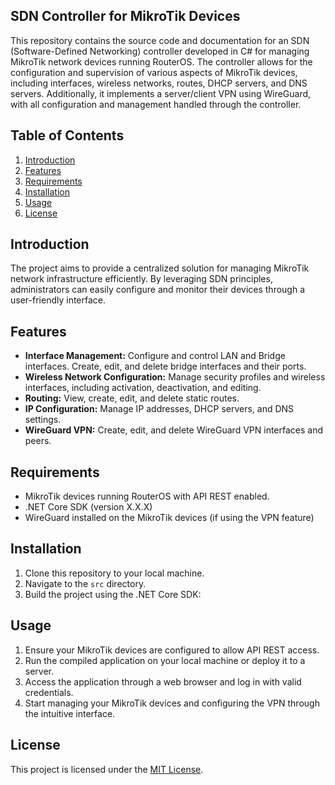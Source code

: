 ## SDN Controller for MikroTik Devices

This repository contains the source code and documentation for an SDN (Software-Defined Networking) controller developed in C# for managing MikroTik network devices running RouterOS. The controller allows for the configuration and supervision of various aspects of MikroTik devices, including interfaces, wireless networks, routes, DHCP servers, and DNS servers. Additionally, it implements a server/client VPN using WireGuard, with all configuration and management handled through the controller.

## Table of Contents

1. [Introduction](#introduction)
2. [Features](#features)
3. [Requirements](#requirements)
4. [Installation](#installation)
5. [Usage](#usage)
6. [License](#license)

## Introduction

The project aims to provide a centralized solution for managing MikroTik network infrastructure efficiently. By leveraging SDN principles, administrators can easily configure and monitor their devices through a user-friendly interface.

## Features

- **Interface Management:** Configure and control LAN and Bridge interfaces. Create, edit, and delete bridge interfaces and their ports.
- **Wireless Network Configuration:** Manage security profiles and wireless interfaces, including activation, deactivation, and editing.
- **Routing:** View, create, edit, and delete static routes.
- **IP Configuration:** Manage IP addresses, DHCP servers, and DNS settings.
- **WireGuard VPN:** Create, edit, and delete WireGuard VPN interfaces and peers.

## Requirements

- MikroTik devices running RouterOS with API REST enabled.
- .NET Core SDK (version X.X.X)
- WireGuard installed on the MikroTik devices (if using the VPN feature)

## Installation

1. Clone this repository to your local machine.
2. Navigate to the `src` directory.
3. Build the project using the .NET Core SDK:


## Usage

1. Ensure your MikroTik devices are configured to allow API REST access.
2. Run the compiled application on your local machine or deploy it to a server.
3. Access the application through a web browser and log in with valid credentials.
4. Start managing your MikroTik devices and configuring the VPN through the intuitive interface.

## License

This project is licensed under the [MIT License](LICENSE).
